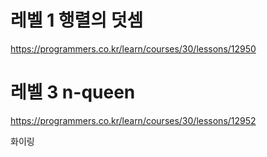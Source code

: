 # 레벨 1 행렬의 덧셈<br>
https://programmers.co.kr/learn/courses/30/lessons/12950

# 레벨 3 n-queen<br>
https://programmers.co.kr/learn/courses/30/lessons/12952


화이링
